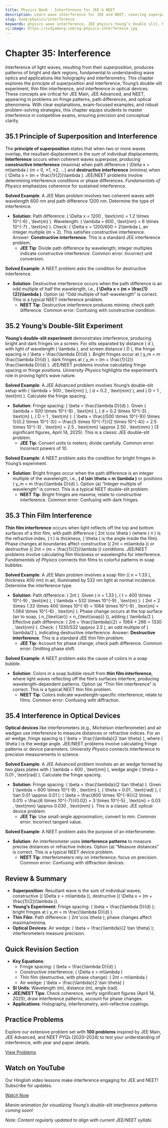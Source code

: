```yaml
---
title: Physics Book - Interference for JEE & NEET
description: Learn wave interference for JEE and NEET, covering superposition, Young’s double-slit experiment, thin film interference, and optical devices, with practice MCQs.
slug: book/physics/interference
keywords: physics wave interference, JEE physics Young’s double slit, NEET physics thin film interference, wave optics
og:image: https://vidyamarg.com/og-physics-interference.jpg
---
```


# Chapter 35: Interference

Interference of light waves, resulting from their superposition, produces patterns of bright and dark regions, fundamental to understanding wave optics and applications like holography and interferometry. This chapter explores the principle of superposition and interference, Young’s double-slit experiment, thin film interference, and interference in optical devices. These concepts are critical for JEE Main, JEE Advanced, and NEET, appearing in problems on fringe patterns, path differences, and optical phenomena. With clear explanations, exam-focused examples, and robust problem-solving strategies, this chapter equips students to master interference in competitive exams, ensuring precision and conceptual clarity.

## 35.1 Principle of Superposition and Interference

The **principle of superposition** states that when two or more waves overlap, the resultant displacement is the sum of individual displacements. **Interference** occurs when coherent waves superpose, producing **constructive interference** (maxima) when path difference \( \Delta x = m\lambda \) (m = 0, ±1, ±2, ...) and **destructive interference** (minima) when \( \Delta x = (m + \frac{1}{2})\lambda \). JEE/NEET problems involve determining interference conditions or phase differences. *Fundamentals of Physics* emphasizes coherence for sustained interference.

**Solved Example**: A JEE Main problem involves two coherent waves with wavelength 600 nm and path difference 1200 nm. Determine the type of interference.
- **Solution**: Path difference: \( \Delta x = 1200 \, \text{nm} = 1.2 \times 10^{-6} \, \text{m} \). Wavelength: \( \lambda = 600 \, \text{nm} = 6 \times 10^{-7} \, \text{m} \). Check: \( \Delta x = 1200/600 = 2\lambda \), an integer multiple (m = 2). This satisfies constructive interference. Answer: **Constructive interference**. This is a standard JEE interference problem.
  - **JEE Tip**: Divide path difference by wavelength; integer multiples indicate constructive interference. Common error: Incorrect unit conversion.

**Solved Example**: A NEET problem asks the condition for destructive interference.
- **Solution**: Destructive interference occurs when the path difference is an odd multiple of half the wavelength, i.e., **\( \Delta x = (m + \frac{1}{2})\lambda \)**. Option (a) “Odd multiple of half-wavelength” is correct. This is a typical NEET interference problem.
  - **NEET Tip**: Destructive interference produces minima; check path difference. Common error: Confusing with constructive condition.

## 35.2 Young’s Double-Slit Experiment

**Young’s double-slit experiment** demonstrates interference, producing bright and dark fringes on a screen. For slits separated by distance \( d \), with light of wavelength \( \lambda \), and screen distance \( D \), the fringe spacing is \( \beta = \frac{\lambda D}{d} \). Bright fringes occur at \( y_m = m \frac{\lambda D}{d} \), dark fringes at \( y_m = (m + \frac{1}{2}) \frac{\lambda D}{d} \). JEE/NEET problems involve calculating fringe spacing or fringe positions. *University Physics* highlights the experiment’s role in proving light’s wave nature.

**Solved Example**: A JEE Advanced problem involves Young’s double-slit setup with \( \lambda = 500 \, \text{nm} \), \( d = 0.2 \, \text{mm} \), and \( D = 1 \, \text{m} \). Calculate the fringe spacing.
- **Solution**: Fringe spacing: \( \beta = \frac{\lambda D}{d} \). Given \( \lambda = 500 \times 10^{-9} \, \text{m} \), \( d = 0.2 \times 10^{-3} \, \text{m} \), \( D = 1 \, \text{m} \): \( \beta = \frac{(500 \times 10^{-9}) \times 1}{0.2 \times 10^{-3}} = \frac{5 \times 10^{-7}}{2 \times 10^{-4}} = 2.5 \times 10^{-3} \, \text{m} = 2.5 \, \text{mm} \approx 2.50 \, \text{mm} \) (3 significant figures, April 14, 2025). This is a classic JEE double-slit problem.
  - **JEE Tip**: Convert units to meters; divide carefully. Common error: Incorrect powers of 10.

**Solved Example**: A NEET problem asks the condition for bright fringes in Young’s experiment.
- **Solution**: Bright fringes occur when the path difference is an integer multiple of the wavelength, i.e., **\( d \sin \theta = m \lambda \)** or positions \( y_m = m \frac{\lambda D}{d} \). Option (a) “Integer multiple of wavelength” is correct. This is a typical NEET double-slit problem.
  - **NEET Tip**: Bright fringes are maxima; relate to constructive interference. Common error: Confusing with dark fringes.

## 35.3 Thin Film Interference

**Thin film interference** occurs when light reflects off the top and bottom surfaces of a thin film, with path difference \( 2nt \cos \theta \) (where \( n \) is the refractive index, \( t \) is thickness, \( \theta \) is the angle inside the film). Phase changes at boundaries affect constructive (\( 2nt = m\lambda \)) or destructive (\( 2nt = (m + \frac{1}{2})\lambda \)) conditions. JEE/NEET problems involve calculating film thickness or wavelengths for interference. *Fundamentals of Physics* connects thin films to colorful patterns in soap bubbles.

**Solved Example**: A JEE Main problem involves a soap film (\( n = 1.33 \), thickness 400 nm) in air, illuminated by 532 nm light at normal incidence. Determine the interference type.
- **Solution**: Path difference: \( 2nt \). Given \( n = 1.33 \), \( t = 400 \times 10^{-9} \, \text{m} \), \( \lambda = 532 \times 10^{-9} \, \text{m} \): \( 2nt = 2 \times 1.33 \times 400 \times 10^{-9} = 1064 \times 10^{-9} \, \text{m} = 1.064 \times 10^{-6} \, \text{m} \). Phase change occurs at the top surface (air to soap, \( n_{\text{air}} < n_{\text{soap}} \)), adding \( \lambda/2 \). Effective path difference: \( 2nt + \frac{\lambda}{2} = 1064 + 266 = 1330 \, \text{nm} \). Check: \( 1330/532 \approx 2.5 \), an odd multiple of \( \lambda/2 \), indicating destructive interference. Answer: **Destructive interference**. This is a standard JEE thin film problem.
  - **JEE Tip**: Account for phase change; check path difference. Common error: Omitting phase shift.

**Solved Example**: A NEET problem asks the cause of colors in a soap bubble.
- **Solution**: Colors in a soap bubble result from **thin film interference**, where light waves reflecting off the film’s surfaces interfere, producing wavelength-dependent patterns. Option (a) “Thin film interference” is correct. This is a typical NEET thin film problem.
  - **NEET Tip**: Colors indicate wavelength-specific interference; relate to films. Common error: Confusing with diffraction.

## 35.4 Interference in Optical Devices

**Optical devices** like interferometers (e.g., Michelson interferometer) and air wedges use interference to measure distances or refractive indices. For an air wedge, fringe spacing is \( \beta = \frac{\lambda}{2 \tan \theta} \), where \( \theta \) is the wedge angle. JEE/NEET problems involve calculating fringe patterns or device parameters. *University Physics* connects interference to precision measurements in science.

**Solved Example**: A JEE Advanced problem involves an air wedge formed by two glass plates with \( \lambda = 600 \, \text{nm} \), wedge angle \( \theta = 0.01 \, \text{rad} \). Calculate the fringe spacing.
- **Solution**: Fringe spacing: \( \beta = \frac{\lambda}{2 \tan \theta} \). Given \( \lambda = 600 \times 10^{-9} \, \text{m} \), \( \theta = 0.01 \, \text{rad} \), \( \tan 0.01 \approx 0.01 \): \( \beta = \frac{600 \times 10^{-9}}{2 \times 0.01} = \frac{6 \times 10^{-7}}{0.02} = 3 \times 10^{-5} \, \text{m} = 0.03 \, \text{mm} \approx 0.030 \, \text{mm} \). This is a classic JEE optical device problem.
  - **JEE Tip**: Use small-angle approximation; convert to mm. Common error: Incorrect tangent value.

**Solved Example**: A NEET problem asks the purpose of an interferometer.
- **Solution**: An interferometer uses **interference patterns** to measure precise distances or refractive indices. Option (a) “Measure distances” is correct. This is a typical NEET device problem.
  - **NEET Tip**: Interferometers rely on interference; focus on precision. Common error: Confusing with diffraction devices.

## Review & Summary
- **Superposition**: Resultant wave is the sum of individual waves; constructive (\( \Delta x = m\lambda \)), destructive (\( \Delta x = (m + \frac{1}{2})\lambda \)).
- **Young’s Experiment**: Fringe spacing: \( \beta = \frac{\lambda D}{d} \); bright fringes at \( y_m = m \frac{\lambda D}{d} \).
- **Thin Film**: Path difference: \( 2nt \cos \theta \); phase changes affect maxima/minima.
- **Optical Devices**: Air wedge: \( \beta = \frac{\lambda}{2 \tan \theta} \); interferometers measure precision.

## Quick Revision Section
- **Key Equations**:
  - Fringe spacing: \( \beta = \frac{\lambda D}{d} \)
  - Constructive interference: \( \Delta x = m\lambda \)
  - Thin film (destructive, with phase change): \( 2nt = m\lambda \)
  - Air wedge: \( \beta = \frac{\lambda}{2 \tan \theta} \)
- **SI Units**: Wavelength (m), distance (m), angle (rad).
- **JEE/NEET Tips**: Check coherence, verify significant figures (April 14, 2025), draw interference patterns, account for phase changes.
- **Applications**: Holography, interferometry, anti-reflective coatings.

## Practice Problems
Explore our extensive problem set with **100 problems** inspired by JEE Main, JEE Advanced, and NEET PYQs (2020–2024) to test your understanding of interference, with year and paper details.

[View Problems](./problems.md)

<!-- [View Solutions](/books/physics/interference/solutions) -->

## Watch on YouTube
Our Hinglish video lessons make interference engaging for JEE and NEET! Subscribe for updates.

[Watch Now](https://www.youtube.com/@VidyaMargbyRaviShankar-w9u) <!-- Update with specific video link when available -->

*Manim animation for visualizing Young’s double-slit interference patterns coming soon!*

*Note: Content regularly updated to align with current JEE/NEET syllabi.*